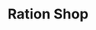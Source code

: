 ---
title: "Ration Shop"
url: /trivandrum/ration-shop-uchakkada-nellimoodu-road/
shop: convenience
---